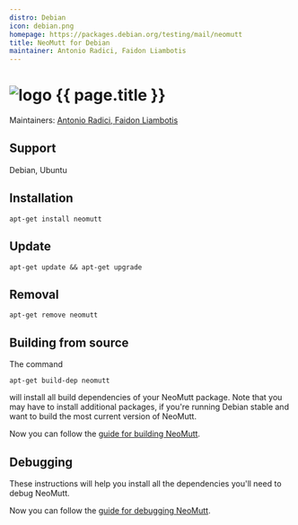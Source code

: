 ```yaml
---
distro: Debian
icon: debian.png
homepage: https://packages.debian.org/testing/mail/neomutt
title: NeoMutt for Debian
maintainer: Antonio Radici, Faidon Liambotis
---
```


# ![logo](/images/distros/{{page.icon}}) {{ page.title }}

Maintainers: [Antonio Radici, Faidon Liambotis](email:pkg-mutt-maintainers@lists.alioth.debian.org)

## Support <a id="support"></a>

Debian, Ubuntu

## Installation <a id="install"></a>

```reply
apt-get install neomutt
```

## Update <a id="update"></a>

```reply
apt-get update && apt-get upgrade
```
## Removal <a id="remove"></a>

```reply
apt-get remove neomutt
```

## Building from source <a id="build"></a>

The command

```reply
apt-get build-dep neomutt
```

will install all build dependencies of your NeoMutt package. Note that you may
have to install additional packages, if you're running Debian stable and want
to build the most current version of NeoMutt.

Now you can follow the [guide for building NeoMutt](/dev/build).

## Debugging <a id="debug"></a>

These instructions will help you install all the dependencies you'll need to
debug NeoMutt.

Now you can follow the [guide for debugging NeoMutt](../dev/build/debug).

